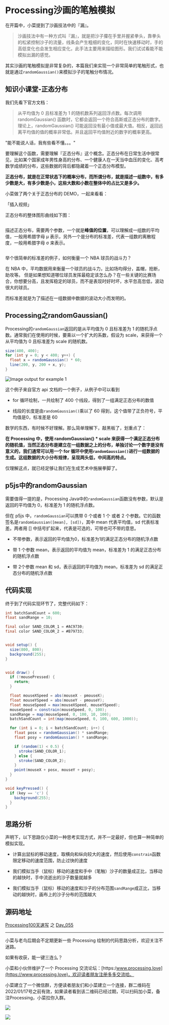 # Processing沙画的笔触模拟

在开篇中，小菜提到了沙画技法中的『漏』。

> 沙画技法中有一种方式叫『漏』，就是把沙子攥在手里并握紧拳头，靠拳头的松紧控制沙子的流量，线条会产生粗细的变化，同时在快速移动时，手的高低变化也会发生相应变化，此手法主要用来描绘图形。我们试试看能不能模拟出漏的感觉。

其实沙画的笔触模拟是非常复杂的，本篇我们来实现一个非常简单的笔触形式，也就是通过`randomGaussian()`来模拟沙子的笔触分布情况。

## 知识小课堂-正态分布

我们先看下官方文档：

>  从平均值为 0 且标准差为 1 的随机数系列返回浮点数。每次调用 randomGaussian() 函数时，它都会返回一个符合高斯或正态分布的数字。理论上，randomGaussian() 可能返回没有最小值或最大值。相反，返回远离平均值的值的概率非常低。并且返回平均值附近的数字的概率更高。

"能不能说人话，我有些看不懂。。。"

要理解这个函数，需要理解『正态分布』这个概念。正态分布在日常生活中很常见，比如某个国家成年男性身高的分布、一个健康人在一天当中血压的变化、高考数学成绩的分布，这些数据的背后都隐藏着一个正态分布模型。

**正态分布，就是在正常状态下的概率分布，而所谓分布，就是描述一组数中，有多少数是大，有多少数是小，这些大数和小数在整体中的占比又是多少。**

小菜做了两个关于正态分布的 DEMO，一起来看看：

「插入视频」

正态分布的整体图形曲线如下图：

<img title="" src="https://cdn.jsdelivr.net/gh/dabing1022/IMAGES_2021/2022/01/09/20220109191856.png" alt="" data-align="inline">

描述正态分布，需要两个参数，一个就是**峰值的位置**，可以理解成一组数的平均值，一般用希腊字母 μ 表示，另外一个是分布的标准差，代表一组数的离散程度，一般用希腊字母 σ 来表示。

<img src="https://cdn.jsdelivr.net/gh/dabing1022/IMAGES_2021/2022/01/09/20220109192315.png" title="" alt="" data-align="center">

举个很简单的标准差的例子，如何衡量一个 NBA 球员的战斗力？

在 NBA 中，平均数据用来衡量一个球员的战斗力，比如场均得分，盖帽，抢断，助攻等。 但是如果想知道哪位球员发挥最稳定该怎么办？在一些关键的比赛场合，你想要分高，且发挥稳定的球员，而不是表现时好时坏，水平忽高忽低，波动很大的球员。 

而标准差就是为了描述在一组数据中数据的波动大小而发明的。 

## Processing之randomGaussian()

Processing的`randomGaussian`返回的是从平均值为 0 且标准差为 1 的随机浮点数。通常我们在使用的时候，要乘以一个扩大的系数，假设为 scale，来获得一个从平均值为 0 且标准差为 scale 的随机数。

```java
size(400, 400);
for (int y = 0; y < 400; y++) {
  float x = randomGaussian() * 60;
  line(200, y, 200 + x, y);
}
```

<img title="" src="https://processing.org/static/f9bb318eaff04578f85c1d2336ce4f91/d6138/RandomGaussian_0.png" alt="Image output for example 1" data-align="center">

这个例子来自官方 api 文档的一个例子，从例子中可以看到

- for 循环绘制，一共绘制了 400 个线段，得到了一组满足正态分布的数值

- 线段的长度是由`randomGaussian()`乘以了 60 得到，这个值带了正负符号，平均值是0，标准差是 60

数学的东西，有时候不好理解。那么简单理解下，敲黑板了，划重点了：

**在 Processing 中，使用 randomGaussian() * scale 来获得一个满足正态分布的随机值，当然正态分布是建立在一组数据之上的分布，单独讨论一个数字是没有意义的，我们通常可以用一个 for 循环中使用`randomGaussian()`进行一组数据的生成。这组数据的大小分布规律，呈现两头低，中间高的特点。**

仅理解这点，就已经足够让我们在生成艺术中施展拳脚了。

## p5js中的randomGaussian

需要值得一提的是，Processing Java中的`randomGaussian`函数没有参数，默认是返回的平均值为 0，标准差为 1 的随机浮点数。

但在 p5js 中，`randomGaussian`可以携带 0 个或者 1 个 或者 2 个参数。它的函数签名是`randomGaussian([mean], [sd])`，其中 mean 代表平均值，sd 代表标准差。两者用 [] 中括号扩起来，代表是可选的，可带也可不带的意思。

- 不带参数，表示返回的平均值为0，标准差为1的满足正态分布的随机浮点数

- 带 1 个参数 mean，表示返回的平均值为 mean，标准差为 1 的满足正态分布的随机浮点数

- 带 2个参数 mean 和 sd，表示返回的平均值为 mean，标准差为 sd 的满足正态分布的随机浮点数

## 代码实现

终于到了代码实现环节了，完整代码如下：

```java
int batchSandCount = 600;
float sandRange = 10;

final color SAND_COLOR_1 = #AC9730;
final color SAND_COLOR_2 = #B79733;


void setup() {
  size(800, 800);
  background(255);
}


void draw() {
  if (!mousePressed) {
    return;
  }

  float mouseXSpeed = abs(mouseX - pmouseX);
  float mouseYSpeed = abs(mouseY - pmouseY);
  float mouseSpeed = max(mouseXSpeed, mouseYSpeed);
  mouseSpeed = constrain(mouseSpeed, 0, 100);
  sandRange = map(mouseSpeed, 0, 100, 10, 100);
  batchSandCount = int(map(mouseSpeed, 0, 100, 600, 1000));

  for (int i = 0; i < batchSandCount; i++) {
    float posx = randomGaussian() * sandRange;
    float posy = randomGaussian() * sandRange;

    if (random(1) < 0.5) {
      stroke(SAND_COLOR_1);
    } else {
      stroke(SAND_COLOR_2);  
    }
    point(mouseX + posx, mouseY + posy);
  }
}

void keyPressed() {
  if (key == 'c') {
    background(255);
  }
}
```

## 思路分析

声明下，以下思路仅小菜的一种思考实现方式，并不一定最好，但也算一种简单的模拟实现。

- 计算出鼠标的移动速度，取横向和纵向较大的速度，然后使用`constrain`函数限定移动的速度范围，防止过快的速度

- 我们模拟当手（鼠标）移动的速度和手中（笔触）沙子的数量成正比，当移动的越快时，手中流逝出的沙子数量就越多

- 我们模拟当手（鼠标）移动的速度和沙子的分布范围`sandRange`成正比，当移动的越快时，画布上的沙子分布的范围越大

## 源码地址

[Processing100天速写](https://github.com/xiaocai-laoniao/Processing100DaysSketch) 之 [Day_055](https://github.com/xiaocai-laoniao/Processing100DaysSketch/tree/main/Day_055)

---

小菜与老鸟后期会不定期更新一些 Processing 绘制的代码思路分析，欢迎关注不迷路。

如果有收获，能一键三连么？

小菜和小伙伴维护了一个 Processing 交流论坛：[https:/www.processing.love](https://www.processing.love)，欢迎读者朋友注册多多交流哈。

小菜建立了一个微信群，方便读者朋友们和小菜建立一个连接，群二维码在2022/01/17号之前有效，如果读者看到该二维码已经过期，可以扫码加小菜，备注Processing，小菜拉你入群。

![](https://cdn.jsdelivr.net/gh/dabing1022/IMAGES_2021/2022/01/09/20220109201316.png)

![](https://gitee.com/Childhood/blog-pic-1/raw/master/2021/10/31/xiaocai.jpg)
